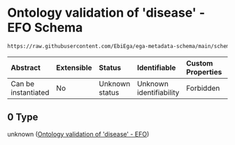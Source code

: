 # Ontology validation of 'disease' - EFO Schema

```txt
https://raw.githubusercontent.com/EbiEga/ega-metadata-schema/main/schemas/EGA.common-definitions.json#/$defs/disease/properties/termId/anyOf/0
```



| Abstract            | Extensible | Status         | Identifiable            | Custom Properties | Additional Properties | Access Restrictions | Defined In                                                                                           |
| :------------------ | :--------- | :------------- | :---------------------- | :---------------- | :-------------------- | :------------------ | :--------------------------------------------------------------------------------------------------- |
| Can be instantiated | No         | Unknown status | Unknown identifiability | Forbidden         | Allowed               | none                | [EGA.common-definitions.json\*](../../../schemas/EGA.common-definitions.json "open original schema") |

## 0 Type

unknown ([Ontology validation of 'disease' - EFO](ega-4-defs-disease-properties-ontology-constraints-for-this-specific-termid-anyof-ontology-validation-of-disease---efo.md))
